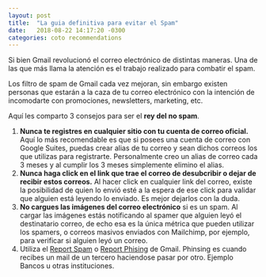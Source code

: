 ```yaml
---
layout: post
title:  "La guia definitiva para evitar el Spam"
date:   2018-08-22 14:17:20 -0300
categories: coto recommendations
---
```

Si bien Gmail revolucionó el correo electrónico de distintas maneras. Una de las que más llama la atención es el trabajo realizado para combatir el spam.

Los filtro de spam de Gmail cada vez mejoran, sin embargo existen personas que estarán a la caza de tu correo electrónico con la intención de incomodarte con promociones, newsletters, marketing, etc.

Aquí les comparto 3 consejos para ser el <b>rey del no spam</b>.

<ol>
	<li><b>Nunca te registres en cualquier sitio con tu cuenta de correo oficial.</b> Aquí lo más recomendable es que si posees una cuenta de correo con Google Suites, puedas crear alias de tu correo y sean dichos correos los que utilizas para registrarte. Personalmente creo un alias de correo cada 3 meses y al cumplir los 3 meses simplemente elimino el alias.</li>
	<li><b>Nunca haga click en el link que trae el correo de desubcribir o dejar de recibir estos correos.</b> Al hacer click en cualquier link del correo, existe la posibilidad de quien lo envió esté a la espera de ese click para validar que alguien está leyendo lo enviado. Es mejor dejarlos con la duda.</li>
	<li><b>No cargues las imágenes del correo electrónico</b> si es un spam. Al cargar las imágenes estás notificando al spamer que alguien leyó el destinatario correo, de echo esa es la única métrica que pueden utilizar los spamers, o correos masivos enviados con Mailchimp, por ejemplo, para verificar si alguien leyó un correo.</li>
	<li>
		Utiliza el <a href="https://support.google.com/mail/answer/1366858?co=GENIE.Platform%3DiOS&hl=en" target="_blank">Report Spam</a> o <a href="https://support.google.com/mail/answer/8253?hl=en" target="_blank">Report Phising</a> de Gmail. Phinsing es cuando recibes un mail de un tercero haciendose pasar por otro. Ejemplo Bancos u otras instituciones.
	</li>
</ol>

